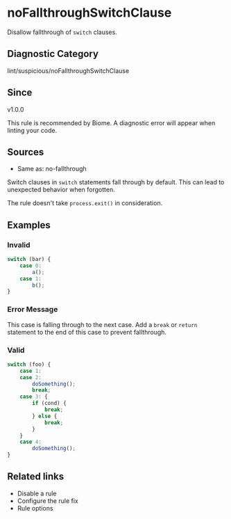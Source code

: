 # noFallthroughSwitchClause

Disallow fallthrough of `switch` clauses.

## Diagnostic Category
lint/suspicious/noFallthroughSwitchClause

## Since
v1.0.0

This rule is recommended by Biome. A diagnostic error will appear when linting your code.

## Sources
- Same as: no-fallthrough

Switch clauses in `switch` statements fall through by default. This can lead to unexpected behavior when forgotten.

The rule doesn't take `process.exit()` in consideration.

## Examples

### Invalid

```js
switch (bar) {
	case 0:
		a();
	case 1:
		b();
}
```

### Error Message
This case is falling through to the next case. Add a `break` or `return` statement to the end of this case to prevent fallthrough.

### Valid

```js
switch (foo) {
	case 1:
    case 2:
		doSomething();
		break;
    case 3: {
        if (cond) {
            break;
        } else {
            break;
        }
    }
	case 4:
		doSomething();
}
```

## Related links
- Disable a rule
- Configure the rule fix
- Rule options